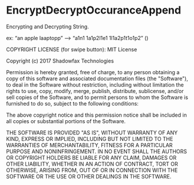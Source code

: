 # EncryptDecryptOccuranceAppend

Encrypting and Decrypting String.

ex: “an apple laaptopp” --> “a1n1 1a1p2l1e1 1l1a2p1t1o1p2” (<alphabet><adjacent alphabet
count>)



COPYRIGHT LICENSE (for swipe button):
MIT License

Copyright (c) 2017 Shadowfax Technologies

Permission is hereby granted, free of charge, to any person obtaining a copy
of this software and associated documentation files (the "Software"), to deal
in the Software without restriction, including without limitation the rights
to use, copy, modify, merge, publish, distribute, sublicense, and/or sell
copies of the Software, and to permit persons to whom the Software is
furnished to do so, subject to the following conditions:

The above copyright notice and this permission notice shall be included in all
copies or substantial portions of the Software.

THE SOFTWARE IS PROVIDED "AS IS", WITHOUT WARRANTY OF ANY KIND, EXPRESS OR
IMPLIED, INCLUDING BUT NOT LIMITED TO THE WARRANTIES OF MERCHANTABILITY,
FITNESS FOR A PARTICULAR PURPOSE AND NONINFRINGEMENT. IN NO EVENT SHALL THE
AUTHORS OR COPYRIGHT HOLDERS BE LIABLE FOR ANY CLAIM, DAMAGES OR OTHER
LIABILITY, WHETHER IN AN ACTION OF CONTRACT, TORT OR OTHERWISE, ARISING FROM,
OUT OF OR IN CONNECTION WITH THE SOFTWARE OR THE USE OR OTHER DEALINGS IN THE
SOFTWARE.
